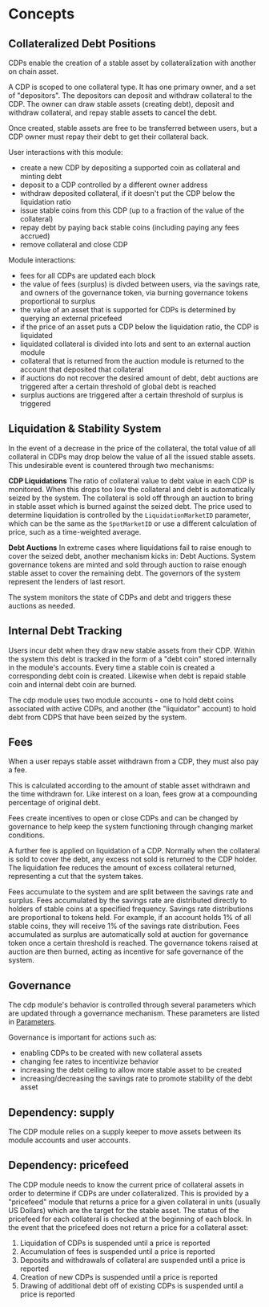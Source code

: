 # Concepts

## Collateralized Debt Positions

CDPs enable the creation of a stable asset by collateralization with another on chain asset.

A CDP is scoped to one collateral type. It has one primary owner, and a set of "depositors". The depositors can deposit and withdraw collateral to the CDP. The owner can draw stable assets (creating debt), deposit and withdraw collateral, and repay stable assets to cancel the debt.

Once created, stable assets are free to be transferred between users, but a CDP owner must repay their debt to get their collateral back.

User interactions with this module:

- create a new CDP by depositing a supported coin as collateral and minting debt
- deposit to a CDP controlled by a different owner address
- withdraw deposited collateral, if it doesn't put the CDP below the liquidation ratio
- issue stable coins from this CDP (up to a fraction of the value of the collateral)
- repay debt by paying back stable coins (including paying any fees accrued)
- remove collateral and close CDP

Module interactions:

- fees for all CDPs are updated each block
- the value of fees (surplus) is divded between users, via the savings rate, and owners of the governance token, via burning governance tokens proportional to surplus
- the value of an asset that is supported for CDPs is determined by querying an external pricefeed
- if the price of an asset puts a CDP below the liquidation ratio, the CDP is liquidated
- liquidated collateral is divided into lots and sent to an external auction module
- collateral that is returned from the auction module is returned to the account that deposited that collateral
- if auctions do not recover the desired amount of debt, debt auctions are triggered after a certain threshold of global debt is reached
- surplus auctions are triggered after a certain threshold of surplus is triggered

## Liquidation & Stability System

In the event of a decrease in the price of the collateral, the total value of all collateral in CDPs may drop below the value of all the issued stable assets. This undesirable event is countered through two mechanisms:

**CDP Liquidations** The ratio of collateral value to debt value in each CDP is monitored. When this drops too low the collateral and debt is automatically seized by the system. The collateral is sold off through an auction to bring in stable asset which is burned against the seized debt. The price used to determine liquidation is controlled by the `LiquidationMarketID` parameter, which can be the same as the `SpotMarketID` or use a different calculation of price, such as a time-weighted average.

**Debt Auctions** In extreme cases where liquidations fail to raise enough to cover the seized debt, another mechanism kicks in: Debt Auctions. System governance tokens are minted and sold through auction to raise enough stable asset to cover the remaining debt. The governors of the system represent the lenders of last resort.

The system monitors the state of CDPs and debt and triggers these auctions as needed.

## Internal Debt Tracking

Users incur debt when they draw new stable assets from their CDP. Within the system this debt is tracked in the form of a "debt coin" stored internally in the module's accounts. Every time a stable coin is created a corresponding debt coin is created. Likewise when debt is repaid stable coin and internal debt coin are burned.

The cdp module uses two module accounts - one to hold debt coins associated with active CDPs, and another (the "liquidator" account) to hold debt from CDPS that have been seized by the system.

## Fees

When a user repays stable asset withdrawn from a CDP, they must also pay a fee.

This is calculated according to the amount of stable asset withdrawn and the time withdrawn for. Like interest on a loan, fees grow at a compounding percentage of original debt.

Fees create incentives to open or close CDPs and can be changed by governance to help keep the system functioning through changing market conditions.

A further fee is applied on liquidation of a CDP. Normally when the collateral is sold to cover the debt, any excess not sold is returned to the CDP holder. The liquidation fee reduces the amount of excess collateral returned, representing a cut that the system takes.

Fees accumulate to the system and are split between the savings rate and surplus. Fees accumulated by the savings rate are distributed directly to holders of stable coins at a specified frequency. Savings rate distributions are proportional to tokens held. For example, if an account holds 1% of all stable coins, they will receive 1% of the savings rate distribution. Fees accumulated as surplus are automatically sold at auction for governance token once a certain threshold is reached. The governance tokens raised at auction are then burned, acting as incentive for safe governance of the system.

## Governance

The cdp module's behavior is controlled through several parameters which are updated through a governance mechanism. These parameters are listed in [Parameters](06_params.md).

Governance is important for actions such as:

- enabling CDPs to be created with new collateral assets
- changing fee rates to incentivize behavior
- increasing the debt ceiling to allow more stable asset to be created
- increasing/decreasing the savings rate to promote stability of the debt asset

## Dependency: supply

The CDP module relies on a supply keeper to move assets between its module accounts and user accounts.

## Dependency: pricefeed

The CDP module needs to know the current price of collateral assets in order to determine if CDPs are under collateralized. This is provided by a "pricefeed" module that returns a price for a given collateral in units (usually US Dollars) which are the target for the stable asset. The status of the pricefeed for each collateral is checked at the beginning of each block. In the event that the pricefeed does not return a price for a collateral asset:

1. Liquidation of CDPs is suspended until a price is reported
2. Accumulation of fees is suspended until a price is reported
3. Deposits and withdrawals of collateral are suspended until a price is reported
4. Creation of new CDPs is suspended until a price is reported
5. Drawing of additional debt off of existing CDPs is suspended until a price is reported

